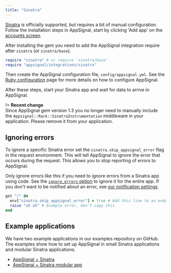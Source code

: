 ```yaml
---
title: "Sinatra"
---
```


[Sinatra](http://www.sinatrarb.com/) is officially supported, but requires a
bit of manual configuration. Follow the installation steps in AppSignal, start
by clicking 'Add app' on the [accounts screen](https://appsignal.com/accounts).

After installing the gem you need to add the AppSignal integration require
after `sinatra` (or `sinatra/base`).

```ruby
require "sinatra" # or require 'sinatra/base'
require "appsignal/integrations/sinatra"
```

Then create the AppSignal configuration file, `config/appsignal.yml`. See the
[Ruby configuration](/ruby/configuration.html) page for more details on how to
configure AppSignal.

After these steps, start your Sinatra app and wait for data to arrive in
AppSignal.

!> **Recent change**  
   Since AppSignal gem version 1.3 you no longer need to manually include the
   `Appsignal::Rack::SinatraInstrumentation` middleware in your application.
   Please remove it from your application.

## Ignoring errors

To ignore a specific Sinatra error set the `sinatra.skip_appsignal_error` flag in the request environment. This will tell AppSignal to ignore the error that occurs during the request. This allows you to stop reporting of errors to AppSignal.

Only ignore errors like this if you need to ignore errors from a Sinatra app using code. See the [`ignore_errors` option](/ruby/configuration/ignore-errors.html) to ignore it for the entire app. If you don't want to be notified about an error, see [our notification settings](/application/notification-settings.html).

```ruby
get "/" do
  env["sinatra.skip_appsignal_error"] = true # Add this line to an endpoint or callback
  raise "uh oh" # Example error, don't copy this
end
```

## Example applications

We have two example applications in our examples repository on GitHub. The
examples show how to set up AppSignal in small Sinatra applications and modular
Sinatra applications.

- [AppSignal + Sinatra][example-app]
- [AppSignal + Sinatra modular app][example-modular-app]

[example-app]: https://github.com/appsignal/appsignal-examples/tree/sinatra
[example-modular-app]: https://github.com/appsignal/appsignal-examples/tree/sinatra-modular
